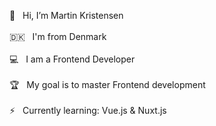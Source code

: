 👋 &nbsp; Hi, I’m Martin Kristensen <br><br>
🇩🇰 &nbsp; I'm from Denmark <br><br>
💻 &nbsp; I am a Frontend Developer <br><br>
🏆 &nbsp; My goal is to master Frontend development <br><br>
⚡ &nbsp; Currently learning: Vue.js & Nuxt.js

<!---
Martin-Kristensen-WD/Martin-Kristensen-WD is a ✨ special ✨ repository because its `README.md` (this file) appears on your GitHub profile.
You can click the Preview link to take a look at your changes.
--->
